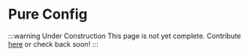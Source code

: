 # Pure Config

:::warning Under Construction
This page is not yet complete. Contribute [here](https://github.com/creacher4/assetto-corsa-arc) or check back soon!
:::

